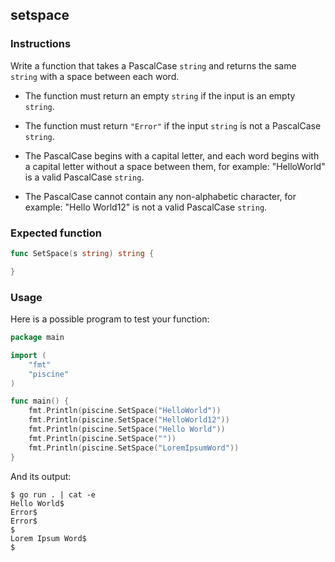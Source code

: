 ## setspace

### Instructions

Write a function that takes a PascalCase `string` and returns the same `string` with a space between each word.

- The function must return an empty `string` if the input is an empty `string`.

- The function must return `"Error"` if the input `string` is not a PascalCase `string`.

- The PascalCase begins with a capital letter, and each word begins with a capital letter without a space between them, for example: "HelloWorld" is a valid PascalCase `string`.

- The PascalCase cannot contain any non-alphabetic character, for example: "Hello World12" is not a valid PascalCase `string`.

### Expected function

```go
func SetSpace(s string) string {

}
```

### Usage

Here is a possible program to test your function:

```go
package main

import (
	"fmt"
	"piscine"
)

func main() {
	fmt.Println(piscine.SetSpace("HelloWorld"))
	fmt.Println(piscine.SetSpace("HelloWorld12"))
	fmt.Println(piscine.SetSpace("Hello World"))
	fmt.Println(piscine.SetSpace(""))
	fmt.Println(piscine.SetSpace("LoremIpsumWord"))
}

```

And its output:

```console
$ go run . | cat -e
Hello World$
Error$
Error$
$
Lorem Ipsum Word$
$
```
